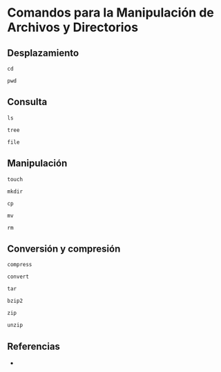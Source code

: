 # Comandos para la Manipulación de Archivos y Directorios

## Desplazamiento

`cd`

`pwd`

## Consulta

`ls`

`tree`

`file`

## Manipulación

`touch`

`mkdir`

`cp`

`mv`

`rm`

## Conversión y compresión

`compress`

`convert`

`tar`

`bzip2`

`zip`

`unzip`



## Referencias

- 